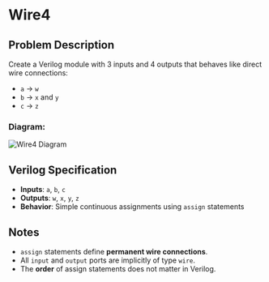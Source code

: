 # Wire4

## Problem Description

Create a Verilog module with 3 inputs and 4 outputs that behaves like direct wire connections:

- `a` → `w`
- `b` → `x` and `y`
- `c` → `z`

### Diagram:
![Wire4 Diagram](https://hdlbits.01xz.net/mw/images/1/15/Wire4.png)

## Verilog Specification

- **Inputs**: `a`, `b`, `c`
- **Outputs**: `w`, `x`, `y`, `z`
- **Behavior**: Simple continuous assignments using `assign` statements

## Notes

- `assign` statements define **permanent wire connections**.
- All `input` and `output` ports are implicitly of type `wire`.
- The **order** of assign statements does not matter in Verilog.

